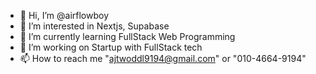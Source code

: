 - 👋 Hi, I’m @airflowboy
- 👀 I’m interested in Nextjs, Supabase
- 🌱 I’m currently learning FullStack Web Programming
- 💞️ I’m working on Startup with FullStack tech
- 📫 How to reach me "ajtwoddl9194@gmail.com" or "010-4664-9194"

<!---
airflowboy/airflowboy is a ✨ special ✨ repository because its `README.md` (this file) appears on your GitHub profile.
You can click the Preview link to take a look at your changes.
--->
